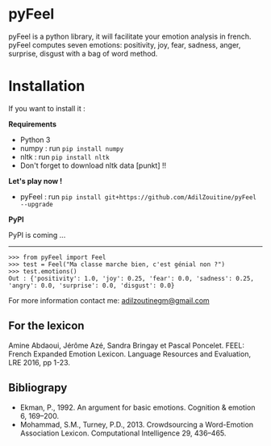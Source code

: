 
# pyFeel

pyFeel is a python library, it will facilitate your emotion analysis in french.
pyFeel computes seven emotions: positivity, joy, fear, sadness, anger, surprise, disgust
with a bag of word method.


# Installation


If you want to install it :

**Requirements**
 - Python 3
 - numpy : run `pip install numpy`
 - nltk : run `pip install nltk`
 - Don't forget to download nltk data [punkt] !!


**Let's play now !**

 - pyFeel : run `pip install git+https://github.com/AdilZouitine/pyFeel --upgrade`

**PyPI**

PyPI is coming ...
_______________

    >>> from pyFeel import Feel
    >>> test = Feel("Ma classe marche bien, c'est génial non ?")
    >>> test.emotions()
    Out : {'positivity': 1.0, 'joy': 0.25, 'fear': 0.0, 'sadness': 0.25, 'angry': 0.0, 'surprise': 0.0, 'disgust': 0.0}



 For more information contact me: adilzoutinegm@gmail.com

## For the lexicon

 Amine Abdaoui, Jérôme Azé, Sandra Bringay et Pascal Poncelet. FEEL: French Expanded Emotion Lexicon. Language Resources and Evaluation, LRE 2016, pp 1-23.


## Bibliograpy

 - Ekman, P., 1992. An argument for basic emotions. Cognition & emotion 6, 169–200.  
- Mohammad, S.M., Turney, P.D., 2013. Crowdsourcing a Word-Emotion Association Lexicon. Computational Intelligence 29, 436–465.
